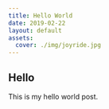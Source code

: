 ```yaml
---
title: Hello World
date: 2019-02-22
layout: default
assets:
  cover: ./img/joyride.jpg
---
```


## Hello

This is my hello world post.
<!-- ![Nike Joyride](./img/joyride.jpg) -->